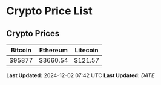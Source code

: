 # Crypto Price List

## Crypto Prices
| Bitcoin | Ethereum | Litecoin |
| ------- | -------- | -------- |
| $95877 | $3660.54 | $121.57 |
**Last Updated:** 2024-12-02 07:42 UTC
**Last Updated:** $DATE$
